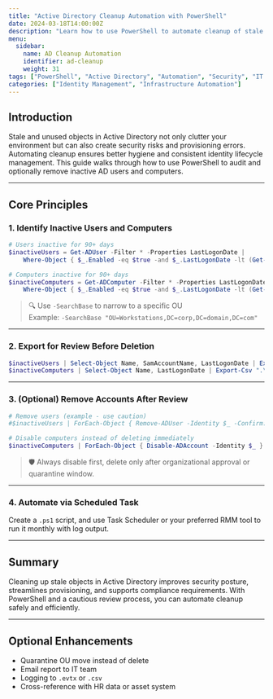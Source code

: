 ```yaml
---
title: "Active Directory Cleanup Automation with PowerShell"
date: 2024-03-18T14:00:00Z
description: "Learn how to use PowerShell to automate cleanup of stale user and computer accounts in Active Directory"
menu:
  sidebar:
    name: AD Cleanup Automation
    identifier: ad-cleanup
    weight: 31
tags: ["PowerShell", "Active Directory", "Automation", "Security", "IT Operations"]
categories: ["Identity Management", "Infrastructure Automation"]
---
```


## Introduction

Stale and unused objects in Active Directory not only clutter your environment but can also create security risks and provisioning errors. Automating cleanup ensures better hygiene and consistent identity lifecycle management. This guide walks through how to use PowerShell to audit and optionally remove inactive AD users and computers.

---

## Core Principles

### 1. Identify Inactive Users and Computers

```powershell
# Users inactive for 90+ days
$inactiveUsers = Get-ADUser -Filter * -Properties LastLogonDate |
    Where-Object { $_.Enabled -eq $true -and $_.LastLogonDate -lt (Get-Date).AddDays(-90) }

# Computers inactive for 90+ days
$inactiveComputers = Get-ADComputer -Filter * -Properties LastLogonDate |
    Where-Object { $_.Enabled -eq $true -and $_.LastLogonDate -lt (Get-Date).AddDays(-90) }
```

> 🔍 Use `-SearchBase` to narrow to a specific OU  
> Example: `-SearchBase "OU=Workstations,DC=corp,DC=domain,DC=com"`

---

### 2. Export for Review Before Deletion

```powershell
$inactiveUsers | Select-Object Name, SamAccountName, LastLogonDate | Export-Csv ".\InactiveUsers.csv" -NoTypeInformation
$inactiveComputers | Select-Object Name, LastLogonDate | Export-Csv ".\InactiveComputers.csv" -NoTypeInformation
```

---

### 3. (Optional) Remove Accounts After Review

```powershell
# Remove users (example - use caution)
#$inactiveUsers | ForEach-Object { Remove-ADUser -Identity $_ -Confirm:$false }

# Disable computers instead of deleting immediately
$inactiveComputers | ForEach-Object { Disable-ADAccount -Identity $_ }
```

> 🛡️ Always disable first, delete only after organizational approval or quarantine window.

---

### 4. Automate via Scheduled Task

Create a `.ps1` script, and use Task Scheduler or your preferred RMM tool to run it monthly with log output.

---

## Summary

Cleaning up stale objects in Active Directory improves security posture, streamlines provisioning, and supports compliance requirements. With PowerShell and a cautious review process, you can automate cleanup safely and efficiently.

---

## Optional Enhancements

- Quarantine OU move instead of delete
- Email report to IT team
- Logging to `.evtx` or `.csv`
- Cross-reference with HR data or asset system
